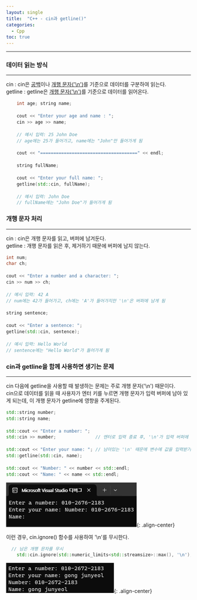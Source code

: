 ```yaml
---
layout: single
title:  "C++ - cin과 getline()"
categories:
  - Cpp
toc: true
---
```


---

### 데이터 읽는 방식
---

cin : cin은 <u>공백</u>이나 <u>개행 문자('\n')</u>를 기준으로 데이터를 구분하여 읽는다.  
getline : getline은 <u>개행 문자('\n')</u>를 기준으로 데이터를 읽어온다.

```c++
	int age; string name;

	cout << "Enter your age and name : ";
	cin >> age >> name;

	// 예시 입력: 25 John Doe
	// age에는 25가 들어가고, name에는 "John"만 들어가게 됨

	cout << "=====================================" << endl;

	string fullName;

	cout << "Enter your full name: ";
	getline(std::cin, fullName);

	// 예시 입력: John Doe
	// fullName에는 "John Doe"가 들어가게 됨
```

### 개행 문자 처리
---

cin : cin은 개행 문자를 읽고, 버퍼에 남겨둔다.  
getline : 개행 문자를 읽은 후, 제거하기 때문에 버퍼에 남지 않는다.

```c++
int num;
char ch;

cout << "Enter a number and a character: ";
cin >> num >> ch;

// 예시 입력: 42 A
// num에는 42가 들어가고, ch에는 'A'가 들어가지만 '\n'은 버퍼에 남게 됨

string sentence;

cout << "Enter a sentence: ";
getline(std::cin, sentence);

// 예시 입력: Hello World
// sentence에는 "Hello World"가 들어가게 됨
```

### cin과 getline을 함께 사용하면 생기는 문제
---

cin 다음에 getline을 사용할 때 발생하는 문제는 주로 개행 문자('\n') 때문이다.  
cin으로 데이터를 읽을 때 사용자가 엔터 키를 누르면 개행 문자가 입력 버퍼에 남아 있게 되는데, 이 개행 문자가 getline에 영향을 주게된다.

```c++
std::string number;
std::string name;

std::cout << "Enter a number: ";
std::cin >> number;               // 엔터로 입력 종료 후, '\n'가 입력 버퍼에 남아있음

std::cout << "Enter your name: "; // 남아있는 '\n' 때문에 변수에 값을 입력받기 전에 입력 종료
std::getline(std::cin, name);

std::cout << "Number: " << number << std::endl;
std::cout << "Name: " << name << std::endl;
```

![](/assets/images/cpp_cin_ignore1.png){: .align-center}

 이런 경우, cin.ignore() 함수를 사용하여 '\n'를 무시한다.

```c++
  // 남은 개행 문자를 무시
    std::cin.ignore(std::numeric_limits<std::streamsize>::max(), '\n');
```

![](/assets/images/cpp_cin_ignore2.png){: .align-center}


<!--
### C++의 입출력 라이브러리
---

![](https://modoocode.com/img/2361DC4954A0CB38040ED8.webp){: .align-center}{: width="50%" height="50%"}

C++의 모든 입출력 클래스는 `ios_base` 를 기반 클래스로 한다.  
이를 상속받는 `ios` 클래스는 <u>스트림 버퍼를 초기화 하고 현재 입출력 작업의 상태를 처리</u>한다.  
이를 상속받는 `istream`은 <u>입력을 수행하는 입력 스트림</u>, `ostream`은 <u>입력된 내용을 출력하는 출력 스트림</u>이다.

`std::cin` 은 `istream` 클래스의 객체이며, `iostream` 클래스에 존재한다.  
`std::cout` 은 `ostream` 클래스의 객체이며, `iostream` 클래스에 존재한다.

![](/assets/images/cpp_cinNcout.png){: .align-center}
*iostream 클래스에 존재하는 istream의 객체 cin, ostream의 객체 cout*
-->

<!--
`operator >>` 가 `istream`에 내장 함수로 오버로딩되어 있다.

```c++
istream& operator>>(bool& val);

istream& operator>>(short& val);

istream& operator>>(unsigned short& val);

istream& operator>>(int& val);

istream& operator>>(unsigned int& val);

istream& operator>>(long& val);

istream& operator>>(unsigned long& val);

istream& operator>>(long long& val);

istream& operator>>(unsigned long long& val);

istream& operator>>(float& val);

istream& operator>>(double& val);

istream& operator>>(long double& val);

istream& operator>>(void*& val);
```

이 처럼 operator >> 는 내장 함수로 다양한 자료형에 대해 오버로딩 되어있어, 타입 상관없이 입력을 받을 수 있는 것이다.

그러면 여기 있는 자료형 말고는 `>>` 를 사용할 수 없을까? 물론 할 수 있다.

```c++
std::string s;
std::cin >> s;
```

`std::string` 은 cin으로 입력받을 수 있는데, 이유는 멤버 함수를 istream에 내장 함수로 두는 것 말고도, <u>외부 함수로 연산자 오버로딩을 할 수 있기 때문이다.</u>

```c++
// istream 클래스가 아닌 외부에서 오버로딩한다.
istream& operator >> (istream& in, std::string& s)
{
  // string 입력 코드
}
```
-->

<!--

'operator >>'의 또다른 특징으로 모든 공백문자를 무시해버린다는 특징이 있다.

```c++
// 주의할 점
#include <iostream>
using namespace std;
int main() {
  int t;
  while (true) {
    std::cin >> t;
    std::cout << "입력 :: " << t << std::endl;
    if (t == 0) break;
  }
}
```

![image](https://modoocode.com/img/26385A3654A0F64C0EEDDB.webp){: .align-center}

위와 같이 코드를 짜게 되면, 'c' 입력시 무한루프에 빠지게 된다. 왜 그러한 현상이 생기는지 공백문자를 무시한다는 특징과 함께 살펴보자.  

ios 클래스에서 스트림의 상태를 관리한다고 하였는데, 이때 스트림의 상태를 관리하는 플래그 4개가 정의되어있다.

* goodbit : 스트림에 입출력 작업이 가능할 때
* badbit : 스트림에 복구 불가능한 오류 발생시
* failbit : 스트림에 복구 가능한 오류 발생시
* eofbit : 입력 작업시에 EOF 도달시

위와 같은 상황일때 어떤 비트가 켜질까? 답은 'failbit'이다. int 자료형에 char 자료형을 넣었기 때문이다. 이 경우 입력값을 받지 않고 return 해버리는데, 버퍼에 남아있는 "c\n" 이 문자열은 손대지 않기 때문에 쓰레기값이 무한루프로 출력되는 것이다.

```c++
// 해결 방안
#include <iostream>
#include <string>

int main() {
  int t;
  while (std::cin >> t) {
    std::cout << "입력 :: " << t << std::endl;
    if (t == 0) break;
  }
}
```

이와같이 조건문으로 'std::cin >> t'를 넣어주면 해결되는데, 자세히 살펴보면.

```c++
operator void*() const;
```

이 함수는 ios 객체를 void*로 변환하는데, failbit와 badbit가 모두 off라면 nullptr가 아닌 값을 리턴한다. 즉 스트림에 정상적으로 입출력 작업을 수행 할 수 있을 때만 nullptr이 아닌 값을 리턴한다는 것이다. 따라서 while()문이 정상적인 입출력인 경우에만 실행되는 코드가 된다.

-->
